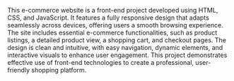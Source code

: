 This e-commerce website is a front-end project developed using HTML, CSS, and JavaScript. 
It features a fully responsive design that adapts seamlessly across devices, offering users a smooth browsing experience. 
The site includes essential e-commerce functionalities, such as product listings, a detailed product view, a shopping cart, and checkout pages. 
The design is clean and intuitive, with easy navigation, dynamic elements, and interactive visuals to enhance user engagement.
This project demonstrates effective use of front-end technologies to create a professional, user-friendly shopping platform.

